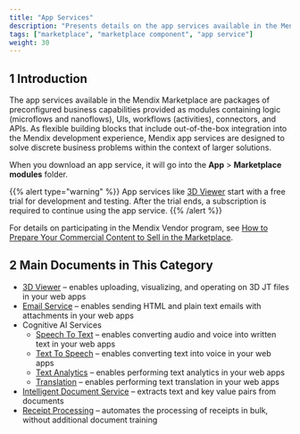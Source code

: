 ```yaml
---
title: "App Services"
description: "Presents details on the app services available in the Mendix Marketplace."
tags: ["marketplace", "marketplace component", "app service"]
weight: 30
---
```


## 1 Introduction

The app services available in the Mendix Marketplace are packages of preconfigured business capabilities provided as modules containing logic (microflows and nanoflows), UIs, workflows (activities), connectors, and APIs. As flexible building blocks that include out-of-the-box integration into the Mendix development experience, Mendix app services are designed to solve discrete business problems within the context of larger solutions. 

When you download an app service, it will go into the **App** > **Marketplace modules** folder.

{{% alert type="warning" %}}
App services like [3D Viewer](3d-viewer) start with a free trial for development and testing. After the trial ends, a subscription is required to continue using the app service.
{{% /alert %}}

For details on participating in the Mendix Vendor program, see [How to Prepare Your Commercial Content to Sell in the Marketplace](/appstore/creating-content/prepare).

## 2 Main Documents in This Category

* [3D Viewer](3d-viewer) – enables uploading, visualizing, and operating on 3D JT files in your web apps 
* [Email Service](email-service) – enables sending HTML and plain text emails with attachments in your web apps
* Cognitive AI Services
    * [Speech To Text](speech-to-text) – enables converting audio and voice into written text in your web apps
    * [Text To Speech](text-to-speech) – enables converting text into voice in your web apps
    * [Text Analytics](text-analytics) – enables performing text analytics in your web apps
    * [Translation](translation) – enables performing text translation in your web apps
* [Intelligent Document Service](intelligent-document-service) – extracts text and key value pairs from documents
* [Receipt Processing](receipt-processing) – automates the processing of receipts in bulk, without additional document training
